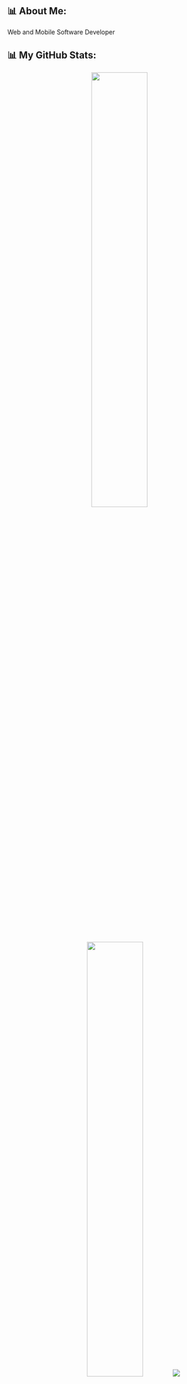 ## 📊 About Me:
Web and Mobile Software Developer  

## 📊 My GitHub Stats:
<p align="center">
  <img height="50%" width="auto" src="https://github-readme-stats.vercel.app/api?username=NandoSchlemper&show_icons=true&count_private=true&theme=transparent&hide=issues,contribs&title_color=ff8300&text_color=555&icon_color=ff8300">
  
  <img height="50%" width="auto" src="https://github-readme-stats.vercel.app/api/top-langs/?username=NandoSchlemper&layout=compact&hide_border=true&theme=transparent&title_color=ff8300&text_color=555&langs_count=3&hide=jupyter%20notebook,tex,html,css,php,Dockerfile&exclude_repo=Pacman-AI&langs=Python,Rust,JavaScript,Go,Golang">
  
  <img src="https://github-readme-streak-stats.herokuapp.com?user=NandoSchlemper&theme=transparent&hide_border=true&background=00000000&ring=ff8300&fire=ff8300&currStreakLabel=ff8300&sideNums=2323FF&currStreakNum=ff8300&dates=555">
</p>

## 📫 Contacts:
- **Email**: [bkschlemper@gmail.com](mailto:bkschlemper@gmail.com)
- **LinkedIn**: [Fernando Meurer Schlemper](https://www.linkedin.com/in/fernando-meurer-33662a277)
- **GitHub**: [NandoSchlemper](https://github.com/NandoSchlemper)
